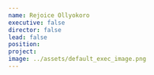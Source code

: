 ```yaml
---
name: Rejoice Ollyokoro
executive: false
director: false
lead: false
position:  
project:  
image: ../assets/default_exec_image.png
---
```


